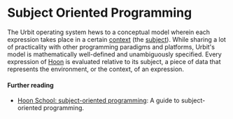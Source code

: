# Subject Oriented Programming

The Urbit operating system hews to a conceptual model wherein each expression takes place in a certain [context](/glossary/context) (the [subject](/glossary/subject)). While sharing a lot of practicality with other programming paradigms and platforms, Urbit's model is mathematically well-defined and unambiguously specified. Every expression of [Hoon](/glossary/hoon) is evaluated relative to its subject, a piece of data that represents the environment, or the context, of an expression.

#### Further reading

- [Hoon School: subject-oriented programming](/courses/hoon-school/O-subject): A guide to subject-oriented programming.
